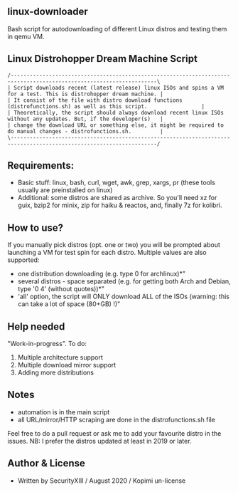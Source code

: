 ## linux-downloader
Bash script for autodownloading of different Linux distros and testing them in qemu VM.

## Linux Distrohopper Dream Machine Script
```
/--------------------------------------------------------------------------------------------------------------------\
| Script downloads recent (latest release) linux ISOs and spins a VM for a test. This is distrohopper dream machine. |
| It consist of the file with distro download functions (distrofunctions.sh) as well as this script.                 |
| Theoretically, the script should always download recent linux ISOs without any updates. But, if the developer(s)   |
| change the download URL or something else, it might be required to do manual changes - distrofunctions.sh.         |
\--------------------------------------------------------------------------------------------------------------------/
```

## Requirements: 
* Basic stuff: linux, bash, curl, wget, awk, grep, xargs, pr (these tools usually are preinstalled on linux) 
* Additional: some distros are shared as archive. So you'll need xz for guix, bzip2 for minix, zip for haiku & reactos, and, finally 7z for kolibri.

## How to use?
If you manually pick distros (opt. one or two) you will be prompted about launching a VM for test spin for each distro.
Multiple values are also supported:
* one distribution downloading (e.g. type 0 for archlinux)*"
* several distros - space separated (e.g. for getting both Arch and Debian, type '0 4' (without quotes))*"
* 'all' option, the script will ONLY download ALL of the ISOs (warning: this can take a lot of space (80+GB) !)"

## Help needed
"Work-in-progress". To do:	
1. Multiple architecture support
2. Multiple download mirror support
3. Adding more distributions

## Notes
* automation is in the main script
* all URL/mirror/HTTP scraping are done in the distrofunctions.sh file

Feel free to do a pull request or ask me to add your favourite distro in the issues.
NB: I prefer the distros updated at least in 2019 or later.

## Author & License
* Written by SecurityXIII / August 2020 / Kopimi un-license
